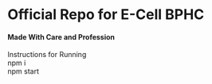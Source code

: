 <h1>Official Repo for E-Cell BPHC</h1>

<h4>Made With Care and Profession</h4>
Instructions for Running<br>
npm i<br>
npm start<br>

